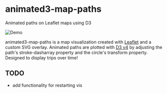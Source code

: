# animated3-map-paths
Animated paths on Leaflet maps using D3

![Demo](https://i.imgur.com/lKNP8OK.gif)

animated3-map-paths is a map visualization created with [Leaflet](https://leafletjs.com/) and a custom SVG overlay. Animated paths are plotted with [D3 v4](https://d3js.org/) by adjusting the path's stroke-dasharray property and the circle's transform property. Designed to display trips over time!  

## TODO
* add functionality for restarting vis